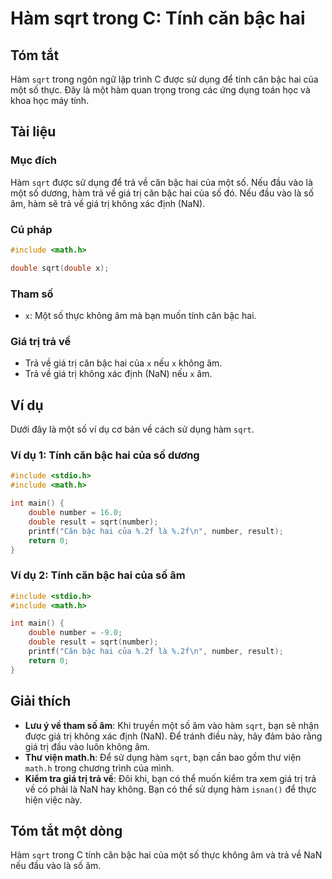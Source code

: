 <!--
Meta Description: # Hàm sqrt trong C: Tính căn bậc hai ## Tóm tắt Hàm `sqrt` trong ngôn ngữ lập trình C được sử dụng để tính căn bậc hai của một số thực. Đây là một hàm...
Meta Keywords: hàm, căn, bậc, hai, sqrt
-->

# Hàm sqrt trong C: Tính căn bậc hai

## Tóm tắt
Hàm `sqrt` trong ngôn ngữ lập trình C được sử dụng để tính căn bậc hai của một số thực. Đây là một hàm quan trọng trong các ứng dụng toán học và khoa học máy tính.

## Tài liệu
### Mục đích
Hàm `sqrt` được sử dụng để trả về căn bậc hai của một số. Nếu đầu vào là một số dương, hàm trả về giá trị căn bậc hai của số đó. Nếu đầu vào là số âm, hàm sẽ trả về giá trị không xác định (NaN).

### Cú pháp
```c
#include <math.h>

double sqrt(double x);
```

### Tham số
- `x`: Một số thực không âm mà bạn muốn tính căn bậc hai.

### Giá trị trả về
- Trả về giá trị căn bậc hai của `x` nếu `x` không âm.
- Trả về giá trị không xác định (NaN) nếu `x` âm.

## Ví dụ
Dưới đây là một số ví dụ cơ bản về cách sử dụng hàm `sqrt`.

### Ví dụ 1: Tính căn bậc hai của số dương
```c
#include <stdio.h>
#include <math.h>

int main() {
    double number = 16.0;
    double result = sqrt(number);
    printf("Căn bậc hai của %.2f là %.2f\n", number, result);
    return 0;
}
```

### Ví dụ 2: Tính căn bậc hai của số âm
```c
#include <stdio.h>
#include <math.h>

int main() {
    double number = -9.0;
    double result = sqrt(number);
    printf("Căn bậc hai của %.2f là %.2f\n", number, result);
    return 0;
}
```

## Giải thích
- **Lưu ý về tham số âm**: Khi truyền một số âm vào hàm `sqrt`, bạn sẽ nhận được giá trị không xác định (NaN). Để tránh điều này, hãy đảm bảo rằng giá trị đầu vào luôn không âm.
- **Thư viện math.h**: Để sử dụng hàm `sqrt`, bạn cần bao gồm thư viện `math.h` trong chương trình của mình.
- **Kiểm tra giá trị trả về**: Đôi khi, bạn có thể muốn kiểm tra xem giá trị trả về có phải là NaN hay không. Bạn có thể sử dụng hàm `isnan()` để thực hiện việc này.

## Tóm tắt một dòng
Hàm `sqrt` trong C tính căn bậc hai của một số thực không âm và trả về NaN nếu đầu vào là số âm.